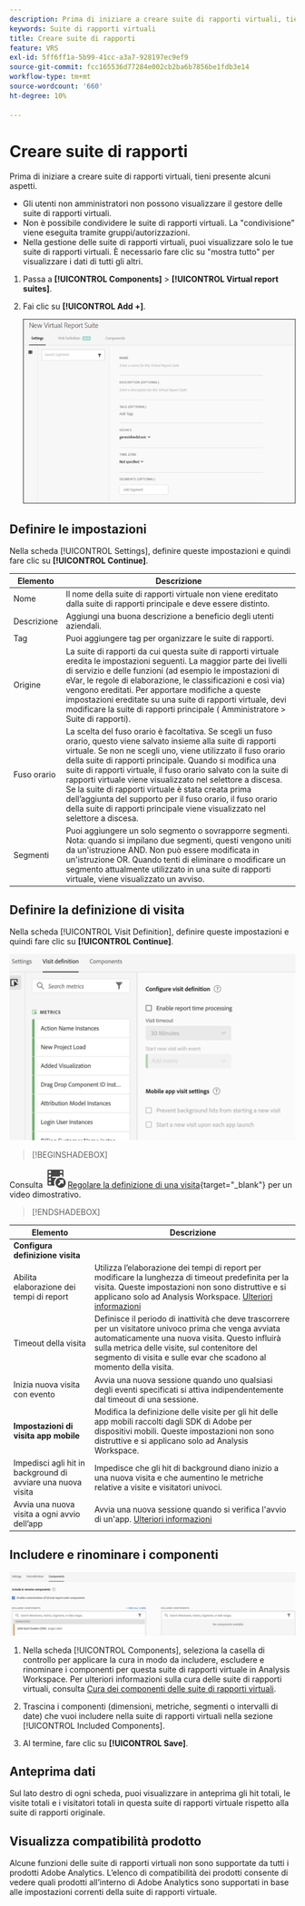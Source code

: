 ```yaml
---
description: Prima di iniziare a creare suite di rapporti virtuali, tieni presente alcuni aspetti.
keywords: Suite di rapporti virtuali
title: Creare suite di rapporti
feature: VRS
exl-id: 5ff6ff1a-5b99-41cc-a3a7-928197ec9ef9
source-git-commit: fcc165536d77284e002cb2ba6b7856be1fdb3e14
workflow-type: tm+mt
source-wordcount: '660'
ht-degree: 10%

---
```


# Creare suite di rapporti

Prima di iniziare a creare suite di rapporti virtuali, tieni presente alcuni aspetti.

* Gli utenti non amministratori non possono visualizzare il gestore delle suite di rapporti virtuali.
* Non è possibile condividere le suite di rapporti virtuali. La &quot;condivisione&quot; viene eseguita tramite gruppi/autorizzazioni.
* Nella gestione delle suite di rapporti virtuali, puoi visualizzare solo le tue suite di rapporti virtuali. È necessario fare clic su &quot;mostra tutto&quot; per visualizzare i dati di tutti gli altri.

1. Passa a **[!UICONTROL Components]** > **[!UICONTROL Virtual report suites]**.
1. Fai clic su **[!UICONTROL Add +]**.

   ![](assets/new_vrs.png)

## Definire le impostazioni

Nella scheda [!UICONTROL Settings], definire queste impostazioni e quindi fare clic su **[!UICONTROL Continue]**.

| Elemento | Descrizione |
| --- |--- |
| Nome | Il nome della suite di rapporti virtuale non viene ereditato dalla suite di rapporti principale e deve essere distinto. |
| Descrizione | Aggiungi una buona descrizione a beneficio degli utenti aziendali. |
| Tag | Puoi aggiungere tag per organizzare le suite di rapporti. |
| Origine | La suite di rapporti da cui questa suite di rapporti virtuale eredita le impostazioni seguenti. La maggior parte dei livelli di servizio e delle funzioni (ad esempio le impostazioni di eVar, le regole di elaborazione, le classificazioni e così via) vengono ereditati. Per apportare modifiche a queste impostazioni ereditate su una suite di rapporti virtuale, devi modificare la suite di rapporti principale ( Amministratore > Suite di rapporti). |
| Fuso orario | La scelta del fuso orario è facoltativa. Se scegli un fuso orario, questo viene salvato insieme alla suite di rapporti virtuale. Se non ne scegli uno, viene utilizzato il fuso orario della suite di rapporti principale.  Quando si modifica una suite di rapporti virtuale, il fuso orario salvato con la suite di rapporti virtuale viene visualizzato nel selettore a discesa. Se la suite di rapporti virtuale è stata creata prima dell’aggiunta del supporto per il fuso orario, il fuso orario della suite di rapporti principale viene visualizzato nel selettore a discesa. |
| Segmenti | Puoi aggiungere un solo segmento o sovrapporre segmenti.   Nota: quando si impilano due segmenti, questi vengono uniti da un&#39;istruzione AND. Non può essere modificata in un&#39;istruzione OR. Quando tenti di eliminare o modificare un segmento attualmente utilizzato in una suite di rapporti virtuale, viene visualizzato un avviso. |

## Definire la definizione di visita

Nella scheda [!UICONTROL Visit Definition], definire queste impostazioni e quindi fare clic su **[!UICONTROL Continue]**.

![](assets/visit-definition.png)


>[!BEGINSHADEBOX]

Consulta ![VideoCheckedOut](/help/assets/icons/VideoCheckedOut.svg) [Regolare la definizione di una visita](https://video.tv.adobe.com/v/3428474?quality=12&learn=on&captions=ita){target="_blank"} per un video dimostrativo.

>[!ENDSHADEBOX]

| Elemento | Descrizione |
| --- |--- |
| **Configura definizione visita** |  |
| Abilita elaborazione dei tempi di report | Utilizza l’elaborazione dei tempi di report per modificare la lunghezza di timeout predefinita per la visita. Queste impostazioni non sono distruttive e si applicano solo ad Analysis Workspace. [Ulteriori informazioni](/help/components/vrs/vrs-report-time-processing.md) |
| Timeout della visita | Definisce il periodo di inattività che deve trascorrere per un visitatore univoco prima che venga avviata automaticamente una nuova visita. Questo influirà sulla metrica delle visite, sul contenitore del segmento di visita e sulle evar che scadono al momento della visita. |
| Inizia nuova visita con evento | Avvia una nuova sessione quando uno qualsiasi degli eventi specificati si attiva indipendentemente dal timeout di una sessione. |
| **Impostazioni di visita app mobile** | Modifica la definizione delle visite per gli hit delle app mobili raccolti dagli SDK di Adobe per dispositivi mobili. Queste impostazioni non sono distruttive e si applicano solo ad Analysis Workspace. |
| Impedisci agli hit in background di avviare una nuova visita | Impedisce che gli hit di background diano inizio a una nuova visita e che aumentino le metriche relative a visite e visitatori univoci. |
| Avvia una nuova visita a ogni avvio dell’app | Avvia una nuova sessione quando si verifica l&#39;avvio di un&#39;app. [Ulteriori informazioni](/help/components/vrs/vrs-mobile-visit-processing.md) |

## Includere e rinominare i componenti

![](assets/components.png)

1. Nella scheda [!UICONTROL Components], seleziona la casella di controllo per applicare la cura in modo da includere, escludere e rinominare i componenti per questa suite di rapporti virtuale in Analysis Workspace.
Per ulteriori informazioni sulla cura delle suite di rapporti virtuali, consulta [Cura dei componenti delle suite di rapporti virtuali](/help/components/vrs/vrs-components.md).

1. Trascina i componenti (dimensioni, metriche, segmenti o intervalli di date) che vuoi includere nella suite di rapporti virtuali nella sezione [!UICONTROL Included Components].

1. Al termine, fare clic su **[!UICONTROL Save]**.

## Anteprima dati

Sul lato destro di ogni scheda, puoi visualizzare in anteprima gli hit totali, le visite totali e i visitatori totali in questa suite di rapporti virtuale rispetto alla suite di rapporti originale.

## Visualizza compatibilità prodotto

Alcune funzioni delle suite di rapporti virtuali non sono supportate da tutti i prodotti Adobe Analytics. L’elenco di compatibilità dei prodotti consente di vedere quali prodotti all’interno di Adobe Analytics sono supportati in base alle impostazioni correnti della suite di rapporti virtuale.
